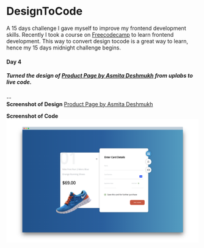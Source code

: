 # DesignToCode
   A 15 days challenge I gave myself to improve my frontend development skills. Recently I took a course on [Freecodecamp](https://www.freecodecamp.org/) to learn frontend development. This way to convert design tocode is a great way to learn, hence my 15 days midnight challenge begins.
   
#### Day 4
   ##### Turned the design of [Product Page by Asmita Deshmukh](https://www.uplabs.com/posts/daily-ui-challenge-002-interface) from uplabs to live code.
--   
**Screenshot of Design**
   [Product Page by Asmita Deshmukh](https://www.uplabs.com/posts/daily-ui-challenge-002-interface)

**Screenshot of Code**   
  ![day4](https://github.com/Supriya-shashivasan/DesignToCode/blob/master/day4/img/day4.png)





